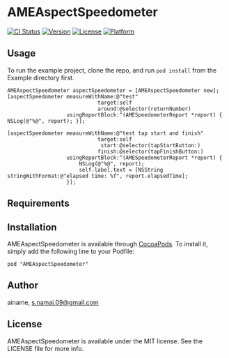 # AMEAspectSpeedometer

[![CI Status](http://img.shields.io/travis/ainame/AMEAspectSpeedometer.svg?style=flat)](https://travis-ci.org/ainame/AMEAspectSpeedometer)
[![Version](https://img.shields.io/cocoapods/v/AMEAspectSpeedometer.svg?style=flat)](http://cocoadocs.org/docsets/AMEAspectSpeedometer)
[![License](https://img.shields.io/cocoapods/l/AMEAspectSpeedometer.svg?style=flat)](http://cocoadocs.org/docsets/AMEAspectSpeedometer)
[![Platform](https://img.shields.io/cocoapods/p/AMEAspectSpeedometer.svg?style=flat)](http://cocoadocs.org/docsets/AMEAspectSpeedometer)

## Usage

To run the example project, clone the repo, and run `pod install` from the Example directory first.

```objc
AMEAspectSpeedometer aspectSpeedometer = [AMEAspectSpeedometer new];
[aspectSpeedometer measureWithName:@"test"
                             target:self
                             around:@selector(returnNumber)
                   usingReportBlock:^(AMESpeedometerReport *report) { NSLog(@"%@", report); }];

[aspectSpeedometer measureWithName:@"test tap start and finish"
                             target:self
                              start:@selector(tapStartButton:)
                             finish:@selector(tapFinishButton:)
                   usingReportBlock:^(AMESpeedometerReport *report) {
                       NSLog(@"%@", report);
                       self.label.text = [NSString stringWithFormat:@"elapsed time: %f", report.elapsedTime];
                   }];
```

## Requirements

## Installation

AMEAspectSpeedometer is available through [CocoaPods](http://cocoapods.org). To install
it, simply add the following line to your Podfile:

    pod "AMEAspectSpeedometer"

## Author

ainame, s.namai.09@gmail.com

## License

AMEAspectSpeedometer is available under the MIT license. See the LICENSE file for more info.
